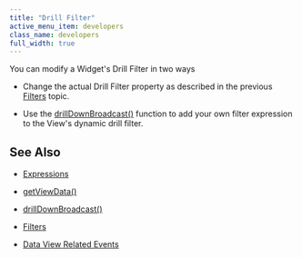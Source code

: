 ```yaml
---
title: "Drill Filter"
active_menu_item: developers
class_name: developers
full_width: true
---
```



You can modify a Widget's Drill Filter in two ways

 - Change the actual Drill Filter property as described in the previous [Filters](/developers/user-guide/scripting-apis/client-api/data-view-functions/modifying-data-widgets-with-scripts/filters) topic.

 - Use the [drillDownBroadcast()](/developers/user-guide/scripting-apis/client-api/data-view-functions/drilldownbroadcast) function to add your own filter expression to the View's dynamic drill filter.

## See Also

 - [Expressions](/developers/user-guide/product-guide/advanced-features/data-integration-reporting-dashboards/data-section-properties/the-expression-editor)

 - [getViewData()](/developers/user-guide/scripting-apis/client-api/data-view-functions/getviewdata)

 - [drillDownBroadcast()](/developers/user-guide/scripting-apis/client-api/data-view-functions/drilldownbroadcast)

 - [Filters](/developers/user-guide/scripting-apis/client-api/data-view-functions/modifying-data-widgets-with-scripts/filters)

 - [Data View Related Events](/developers/user-guide/scripting-apis/client-api/data-view-functions/data-view-related-events)


